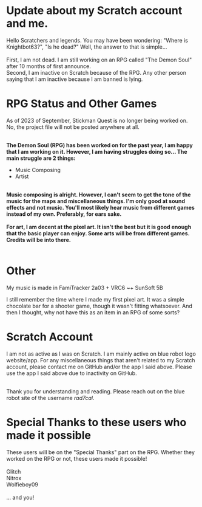 # Update about my Scratch account and me.

Hello Scratchers and legends. You may have been wondering: "Where is Knightbot63?", "Is he dead?" Well, the answer to that is simple...<br>
<br>First, I am not dead. I am still working on an RPG called "The Demon Soul" after 10 months of first announce.
<br>Second, I am inactive on Scratch because of the RPG. Any other person saying that I am inactive because I am banned is lying. 
# RPG Status and Other Games

As of 2023 of September, Stickman Quest is no longer being worked on. No, the project file will not be posted anywhere at all.

<br>**The Demon Soul (RPG) has been worked on for the past year, I am happy that I am working on it. However, I am having struggles doing so...  The main struggle are 2 things:**
- Music Composing
- Artist<br><br>

**Music composing is alright. However, I can't seem to get the tone of the music for the maps and miscellaneous things. I'm only good at sound effects and not music. You'll most likely hear music from different games instead of my own. Preferably, for ears sake.** <br><br>
**For art, I am decent at the pixel art. It isn't the best but it is good enough that the basic player can enjoy. Some arts will be from different games. Credits will be into there.** <br><br>


# Other
My music is made in FamiTracker 2a03 + VRC6 ~+ SunSoft 5B

I still remember the time where I made my first pixel art. It was a simple chocolate bar for a shooter game, though it wasn't fitting whatsoever. And then I thought, why not have this as an item in an RPG of some sorts?

# Scratch Account
I am not as active as I was on Scratch. I am mainly active on blue robot logo website/app. For any miscellaneous things that aren't related to my Scratch account, please contact me on GitHub and/or the app I said above. Please use the app I said above due to inactivity on GitHub.<br><br>

Thank you for understanding and reading. Please reach out on the blue robot site of the username *rad7cal*.

# Special Thanks to these users who made it possible
These users will be on the "Special Thanks" part on the RPG. Whether they worked on the RPG or not, these users made it possible!
<br><br>
Glitch
<br>Nitrox<br>Wolfieboy09<br><br>... and you!

